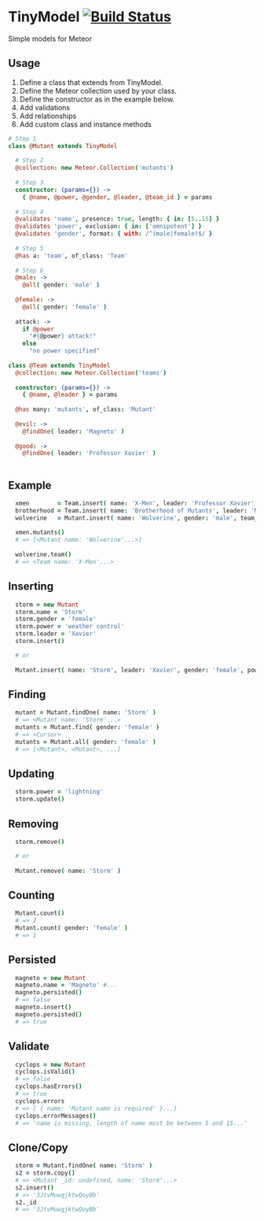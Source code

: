 TinyModel [![Build Status](https://travis-ci.org/peterclark/tinymodel.svg?branch=master)](https://travis-ci.org/peterclark/tinymodel)
=========

Simple models for Meteor

## Usage

1. Define a class that extends from TinyModel.
2. Define the Meteor collection used by your class.
3. Define the constructor as in the example below.
4. Add validations
5. Add relationships
6. Add custom class and instance methods

```coffee
# Step 1
class @Mutant extends TinyModel
  
  # Step 2
  @collection: new Meteor.Collection('mutants')
  
  # Step 3
  constructor: (params={}) ->
    { @name, @power, @gender, @leader, @team_id } = params
    
  # Step 4  
  @validates 'name', presence: true, length: { in: [5..15] }
  @validates 'power', exclusion: { in: ['omnipotent'] }
  @validates 'gender', format: { with: /^(male|female)$/ }
  
  # Step 5
  @has a: 'team', of_class: 'Team'
      
  # Step 6
  @male: ->
    @all( gender: 'male' )
    
  @female: ->
    @all( gender: 'female' )
    
  attack: ->
    if @power
      "#{@power} attack!"
    else
      "no power specified"
      
class @Team extends TinyModel
  @collection: new Meteor.Collection('teams')
  
  constructor: (params={}) ->
    { @name, @leader } = params
    
  @has many: 'mutants', of_class: 'Mutant'
  
  @evil: ->
    @findOne( leader: 'Magneto' )
    
  @good: ->
    @findOne( leader: 'Professor Xavier' )
  
```
## Example

```coffee
  xmen        = Team.insert( name: 'X-Men', leader: 'Professor Xavier' )
  brotherhood = Team.insert( name: 'Brotherhood of Mutants', leader: 'Magneto' )
  wolverine   = Mutant.insert( name: 'Wolverine', gender: 'male', team_id: xmen._id )
  
  xmen.mutants()
  # => [<Mutant name: 'Wolverine'...>]
  
  wolverine.team()
  # => <Team name: 'X-Men'...>
```

## Inserting

```coffee
  storm = new Mutant
  storm.name = 'Storm'
  storm.gender = 'female'
  storm.power = 'weather control'
  storm.leader = 'Xavier'
  storm.insert()

  # or
  
  Mutant.insert( name: 'Storm', leader: 'Xavier', gender: 'female', power: 'weather control' )
```

## Finding

```coffee
  mutant = Mutant.findOne( name: 'Storm' )
  # => <Mutant name: 'Storm'...>
  mutants = Mutant.find( gender: 'female' )
  # => <Cursor>
  mutants = Mutant.all( gender: 'female' )
  # => [<Mutant>, <Mutant>, ...]
```

## Updating

```coffee
  storm.power = 'lightning'
  storm.update()
```

## Removing

```coffee
  storm.remove()

  # or
  
  Mutant.remove( name: 'Storm' )
```

## Counting

```coffee
  Mutant.count()
  # => 2
  Mutant.count( gender: 'female' )
  # => 1
```

## Persisted

```coffee
  magneto = new Mutant
  magneto.name = 'Magneto' #...
  magneto.persisted()
  # => false
  magneto.insert()
  magneto.persisted()
  # => true
```

## Validate

```coffee
  cyclops = new Mutant
  cyclops.isValid()
  # => false
  cyclops.hasErrors()
  # => true
  cyclops.errors
  # => [ { name: 'Mutant name is required' }...]
  cyclops.errorMessages()
  # => 'name is missing, length of name must be between 5 and 15...'
```

## Clone/Copy

```coffee
  storm = Mutant.findOne( name: 'Storm' )
  s2 = storm.copy()
  # => <Mutant _id: undefined, name: 'Storm'...>
  s2.insert()
  # => '3JtvMuwgjktwQoyBb'
  s2._id
  # => '3JtvMuwgjktwQoyBb'
```

    